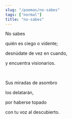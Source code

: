 ```yaml
---
slug: "/poemas/no-sabes"
tags: ["normal"]
title: "no-sabes"
---
```

No sabes 

quién es ciego o vidente;

desnúdate de vez en cuando,

y encuentra visionarios.

&nbsp;

Sus miradas de asombro

los delatarán,

por haberse topado

con tu voz al descubierto.